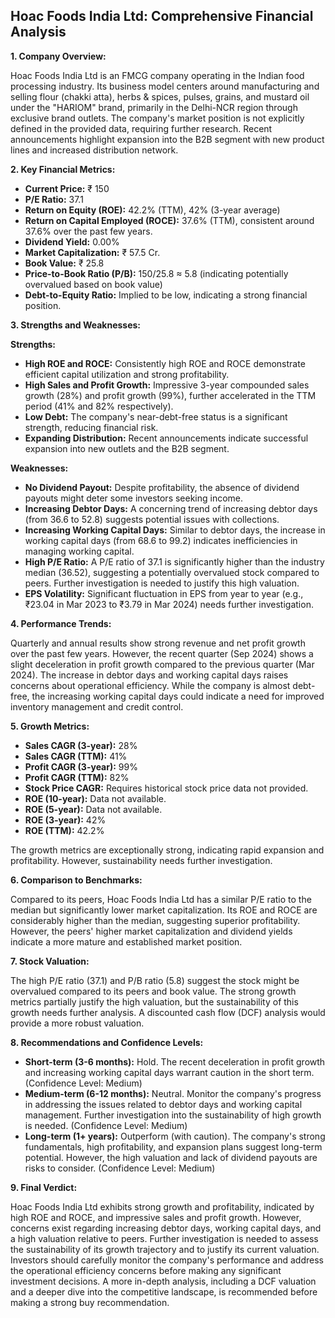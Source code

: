 ## Hoac Foods India Ltd: Comprehensive Financial Analysis

**1. Company Overview:**

Hoac Foods India Ltd is an FMCG company operating in the Indian food processing industry.  Its business model centers around manufacturing and selling flour (chakki atta), herbs & spices, pulses, grains, and mustard oil under the "HARIOM" brand, primarily in the Delhi-NCR region through exclusive brand outlets.  The company's market position is not explicitly defined in the provided data, requiring further research.  Recent announcements highlight expansion into the B2B segment with new product lines and increased distribution network.

**2. Key Financial Metrics:**

* **Current Price:** ₹ 150
* **P/E Ratio:** 37.1
* **Return on Equity (ROE):** 42.2% (TTM), 42% (3-year average)
* **Return on Capital Employed (ROCE):** 37.6% (TTM), consistent around 37.6% over the past few years.
* **Dividend Yield:** 0.00%
* **Market Capitalization:** ₹ 57.5 Cr.
* **Book Value:** ₹ 25.8
* **Price-to-Book Ratio (P/B):** 150/25.8 ≈ 5.8 (indicating potentially overvalued based on book value)
* **Debt-to-Equity Ratio:** Implied to be low, indicating a strong financial position.


**3. Strengths and Weaknesses:**

**Strengths:**

* **High ROE and ROCE:**  Consistently high ROE and ROCE demonstrate efficient capital utilization and strong profitability.
* **High Sales and Profit Growth:** Impressive 3-year compounded sales growth (28%) and profit growth (99%), further accelerated in the TTM period (41% and 82% respectively).
* **Low Debt:**  The company's near-debt-free status is a significant strength, reducing financial risk.
* **Expanding Distribution:**  Recent announcements indicate successful expansion into new outlets and the B2B segment.


**Weaknesses:**

* **No Dividend Payout:**  Despite profitability, the absence of dividend payouts might deter some investors seeking income.
* **Increasing Debtor Days:**  A concerning trend of increasing debtor days (from 36.6 to 52.8) suggests potential issues with collections.
* **Increasing Working Capital Days:**  Similar to debtor days, the increase in working capital days (from 68.6 to 99.2) indicates inefficiencies in managing working capital.
* **High P/E Ratio:** A P/E ratio of 37.1 is significantly higher than the industry median (36.52), suggesting a potentially overvalued stock compared to peers.  Further investigation is needed to justify this high valuation.
* **EPS Volatility:** Significant fluctuation in EPS from year to year (e.g., ₹23.04 in Mar 2023 to ₹3.79 in Mar 2024) needs further investigation.


**4. Performance Trends:**

Quarterly and annual results show strong revenue and net profit growth over the past few years. However, the recent quarter (Sep 2024) shows a slight deceleration in profit growth compared to the previous quarter (Mar 2024).  The increase in debtor days and working capital days raises concerns about operational efficiency.  While the company is almost debt-free, the increasing working capital days could indicate a need for improved inventory management and credit control.

**5. Growth Metrics:**

* **Sales CAGR (3-year):** 28%
* **Sales CAGR (TTM):** 41%
* **Profit CAGR (3-year):** 99%
* **Profit CAGR (TTM):** 82%
* **Stock Price CAGR:** Requires historical stock price data not provided.
* **ROE (10-year):** Data not available.
* **ROE (5-year):** Data not available.
* **ROE (3-year):** 42%
* **ROE (TTM):** 42.2%

The growth metrics are exceptionally strong, indicating rapid expansion and profitability. However, sustainability needs further investigation.

**6. Comparison to Benchmarks:**

Compared to its peers, Hoac Foods India Ltd has a similar P/E ratio to the median but significantly lower market capitalization.  Its ROE and ROCE are considerably higher than the median, suggesting superior profitability. However, the peers' higher market capitalization and dividend yields indicate a more mature and established market position.

**7. Stock Valuation:**

The high P/E ratio (37.1) and P/B ratio (5.8) suggest the stock might be overvalued compared to its peers and book value.  The strong growth metrics partially justify the high valuation, but the sustainability of this growth needs further analysis.  A discounted cash flow (DCF) analysis would provide a more robust valuation.

**8. Recommendations and Confidence Levels:**

* **Short-term (3-6 months):** Hold.  The recent deceleration in profit growth and increasing working capital days warrant caution in the short term.  (Confidence Level: Medium)
* **Medium-term (6-12 months):**  Neutral.  Monitor the company's progress in addressing the issues related to debtor days and working capital management.  Further investigation into the sustainability of high growth is needed. (Confidence Level: Medium)
* **Long-term (1+ years):**  Outperform (with caution).  The company's strong fundamentals, high profitability, and expansion plans suggest long-term potential. However, the high valuation and lack of dividend payouts are risks to consider. (Confidence Level: Medium)


**9. Final Verdict:**

Hoac Foods India Ltd exhibits strong growth and profitability, indicated by high ROE and ROCE, and impressive sales and profit growth. However, concerns exist regarding increasing debtor days, working capital days, and a high valuation relative to peers.  Further investigation is needed to assess the sustainability of its growth trajectory and to justify its current valuation.  Investors should carefully monitor the company's performance and address the operational efficiency concerns before making any significant investment decisions.  A more in-depth analysis, including a DCF valuation and a deeper dive into the competitive landscape, is recommended before making a strong buy recommendation.
